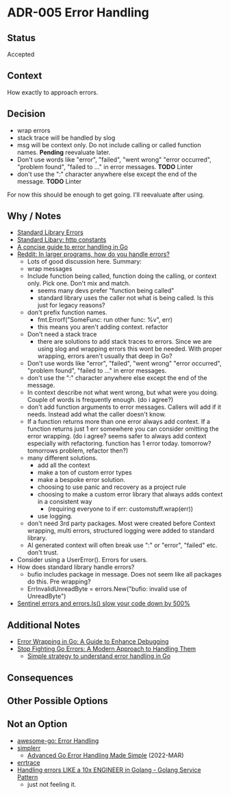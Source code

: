 # ADR-005 Error Handling

## Status

Accepted

## Context

How exactly to approach errors.

## Decision

- wrap errors
- stack trace will be handled by slog
- msg will be context only. Do not include calling or called function names. **Pending** reevaluate later.
- Don't use words like "error", "failed", "went wrong" "error occurred", "problem found", "failed to ..." in error messages. **TODO** Linter
 - don't use the ":" character anywhere else except the end of the message. **TODO** Linter

For now this should be enough to get going. I'll reevaluate after using.

## Why / Notes

- [Standard Library Errors](https://pkg.go.dev/errors)
- [Standard Libary: http constants](https://pkg.go.dev/net/http#pkg-constants)
- [A concise guide to error handling in Go](https://medium.com/@andreiboar/a-concise-guide-to-error-handling-in-go-611a42e589ad)
- [Reddit: In larger programs, how do you handle errors?](https://www.reddit.com/r/golang/comments/1iwmeaw/in_larger_programs_how_do_you_handle_errors_so/)
  - Lots of good discussion here. Summary:
  - wrap messages
  - Include function being called, function doing the calling, or context only. Pick one. Don't mix and match.
    - seems many devs prefer "function being called"
	- standard library uses the caller not what is being called. Is this just for legacy reasons?
  - don't prefix function names. 
    - fmt.Errorf("SomeFunc: run other func: %v", err)
	- this means you aren't adding context. refactor
  - Don't need a stack trace
    - there are solutions to add stack traces to errors. Since we are using slog and wrapping errors this wont be needed. With proper wrapping, errors aren't usually that deep in Go?
  - Don't use words like "error", "failed", "went wrong" "error occurred", "problem found", "failed to ..." in error messages.
  - don't use the ":" character anywhere else except the end of the message.
  - In context describe not what went wrong, but what were you doing. Couple of words is frequently enough. (do i agree?)
  - don't add function arguments to error messages. Callers will add if it needs. Instead add what the caller doesn't know. 
  - If a function returns more than one error always add context. If a function returns just 1 err somewhere you can consider omitting the error wrapping. (do i agree? seems safer to always add context especially with refactoring. function has 1 error today. tomorrow? tomorrows problem, refactor then?) 
  - many different solutions.
    - add all the context
	- make a ton of custom error types
	- make a bespoke error solution.
    - choosing to use panic and recovery as a project rule
	- choosing to make a custom error library that always adds context in a consistent way
	  - (requiring everyone to if err: customstuff.wrap(err))
	- use logging.
  - don't need 3rd party packages. Most were created before Context wrapping, multi errors, structured logging were added to standard library.
  - AI generated context will often break use ":" or "error", "failed" etc. don't trust.
- Consider using a UserError(). Errors for users.
- How does standard library handle errors?
  - bufio includes package in message. Does not seem like all packages do this. Pre wrapping?
  - ErrInvalidUnreadByte = errors.New("bufio: invalid use of UnreadByte")
- [Sentinel errors and errors.Is() slow your code down by 500%](https://www.dolthub.com/blog/2024-05-31-benchmarking-go-error-handling/)

## Additional Notes

- [Error Wrapping in Go: A Guide to Enhance Debugging](https://erik.cat/blog/error-wrapping-go/)
- [Stop Fighting Go Errors: A Modern Approach to Handling Them](https://dev.to/zakariachahboun/mastering-error-handling-in-go-a-pragmatic-approach-leg)
  - [Simple strategy to understand error handling in Go ](https://www.reddit.com/r/golang/comments/1in0tiw/simple_strategy_to_understand_error_handling_in_go/)

## Consequences



## Other Possible Options



## Not an Option

- [awesome-go: Error Handling](https://github.com/avelino/awesome-go?tab=readme-ov-file#error-handling)
- [simplerr](https://github.com/lobocv/simplerr)
  - [Advanced Go Error Handling Made Simple](https://blog.lobocv.com/posts/richer_golang_errors/) (2022-MAR)
- [errtrace](https://github.com/bracesdev/errtrace)
- [Handling errors LIKE a 10x ENGINEER in Golang - Golang Service Pattern](https://www.youtube.com/watch?v=CxcxRgwWtAk)
  - just not feeling it.